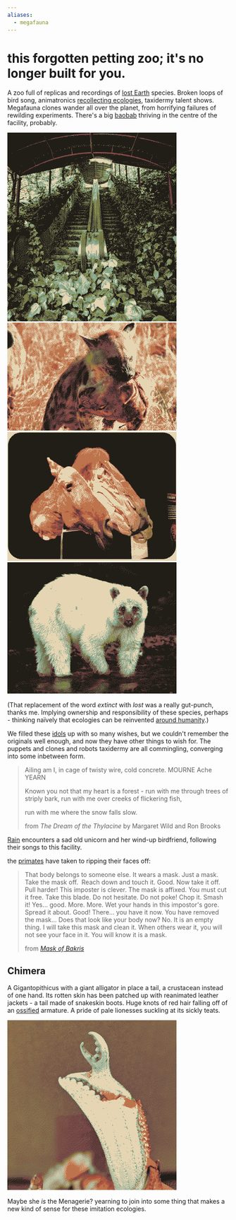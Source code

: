 ```yaml
---
aliases:
  - megafauna
---
```


# this forgotten petting zoo; it's no longer built for you.

A zoo full of replicas and recordings of [lost Earth](Earth.md) species. Broken loops of bird song, animatronics [recollecting ecologies](echosystems.md), taxidermy talent shows. Megafauna clones wander all over the planet, from horrifying failures of rewilding experiments. There's a big [baobab](Monolith.md) thriving in the centre of the facility, probably. 

![](img/escalator.png)
![](img/cephalophore.png)
![](img/horse.png)
![](img/mist.png)

(That replacement of the word *extinct* with *lost* was a really gut-punch, thanks me. Implying ownership and responsibility of these species, perhaps - thinking naïvely that ecologies can be reinvented [around humanity](post-anthropocentric.md).)

We filled these [idols](eidolon.md) up with so many wishes, but we couldn't remember the originals well enough, and now they have other things to wish for. The puppets and clones and robots taxidermy are all commingling, converging into some inbetween form.

> Ailing am I,
> in cage of twisty wire,
> cold concrete.
> MOURNE Ache YEARN
> 
> Known you not that my heart is a forest - 
> run with me through trees of striply bark,
> run with me over creeks of flickering fish,
>
> run with me where the snow falls slow.
> 
> from *The Dream of the Thylacine* by Margaret Wild and Ron Brooks

[Rain](Rain.md) encounters a sad old unicorn and her wind-up birdfriend, following their songs to this facility.

the [primates](Rooney.md) have taken to ripping their faces off:

> That body belongs to someone else. It wears a mask. Just a mask.
> Take the mask off. 
> Reach down and touch it. Good. Now take it off.
> Pull harder!
> This imposter is clever. The mask is affixed. You must cut it free. Take this blade.
> Do not hesitate. Do not poke! Chop it. Smash it!
> Yes… good. More. More. Wet your hands in this impostor's gore. Spread it about. Good!
> There… you have it now. You have removed the mask…
> Does that look like your body now? No. It is an empty thing.
> I will take this mask and clean it. When others wear it, you will not see your face in it. You will know it is a mask.
> 
> from *[Mask of Bakris](https://www.ishtar-collective.net/entries/mask-of-bakris)*

## Chimera 
A Gigantopithicus with a giant alligator in place a tail, a crustacean instead of one hand. Its rotten skin has been patched up with reanimated leather jackets - a tail made of snakeskin boots. Huge knots of red hair falling off of an [ossified](hardening.md) armature. A pride of pale lionesses suckling at its sickly teats. 

![](img/claw.png)

Maybe she *is* the Menagerie? yearning to join into some thing that makes a new kind of sense for these imitation ecologies.